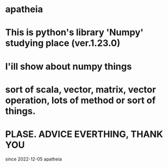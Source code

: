 # apatheia
# This is python's library 'Numpy' studying place (ver.1.23.0)

# I'ill show about numpy things
# sort of scala, vector, matrix, vector operation, lots of method or sort of things.

# PLASE. ADVICE EVERTHING, THANK YOU
since 2022-12-05 apatheia
